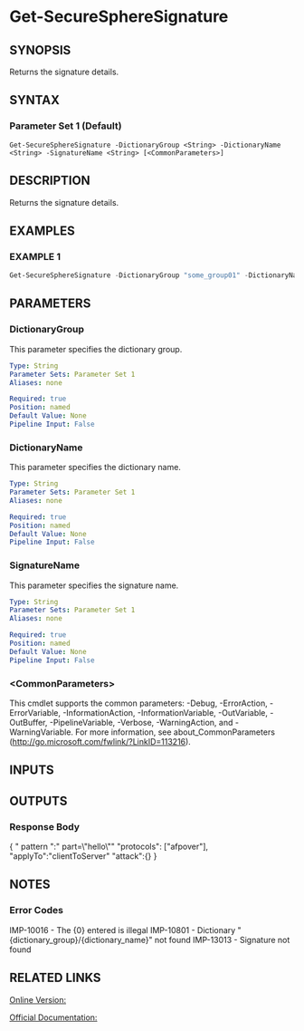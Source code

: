 ﻿# Get-SecureSphereSignature

## SYNOPSIS
Returns the signature details.

## SYNTAX

### Parameter Set 1 (Default)
```
Get-SecureSphereSignature -DictionaryGroup <String> -DictionaryName <String> -SignatureName <String> [<CommonParameters>]
```

## DESCRIPTION
Returns the signature details.

## EXAMPLES

### EXAMPLE 1

```powershell
Get-SecureSphereSignature -DictionaryGroup "some_group01" -DictionaryName "dict1" -SignatureName "some signature"
```

## PARAMETERS

### DictionaryGroup
This parameter specifies the dictionary group.

```yaml
Type: String
Parameter Sets: Parameter Set 1
Aliases: none

Required: true
Position: named
Default Value: None
Pipeline Input: False
```

### DictionaryName
This parameter specifies the dictionary name.

```yaml
Type: String
Parameter Sets: Parameter Set 1
Aliases: none

Required: true
Position: named
Default Value: None
Pipeline Input: False
```

### SignatureName
This parameter specifies the signature name.

```yaml
Type: String
Parameter Sets: Parameter Set 1
Aliases: none

Required: true
Position: named
Default Value: None
Pipeline Input: False
```

### \<CommonParameters\>
This cmdlet supports the common parameters: -Debug, -ErrorAction, -ErrorVariable, -InformationAction, -InformationVariable, -OutVariable, -OutBuffer, -PipelineVariable, -Verbose, -WarningAction, and -WarningVariable. For more information, see about_CommonParameters (http://go.microsoft.com/fwlink/?LinkID=113216).

## INPUTS

## OUTPUTS

### Response Body
{
" pattern ":" part=\\"hello\\""
"protocols": ["afpover"],
"applyTo":"clientToServer"
"attack":{}
}

## NOTES

### Error Codes
IMP-10016 - The {0} entered is illegal
IMP-10801 - Dictionary "{dictionary_group}/{dictionary_name}" not found
IMP-13013 - Signature not found

## RELATED LINKS

[Online Version:](https://github.com/akshinmustafayev/Documentation/MD)

[Official Documentation:](https://docs.imperva.com/bundle/v13.6-api-reference-guide/page/66928.htm)



